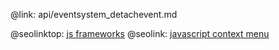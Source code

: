 @link: api/eventsystem_detachevent.md

@seolinktop: [js frameworks](https://webix.com)
@seolink: [javascript context menu](https://webix.com/widget/contextmenu/)